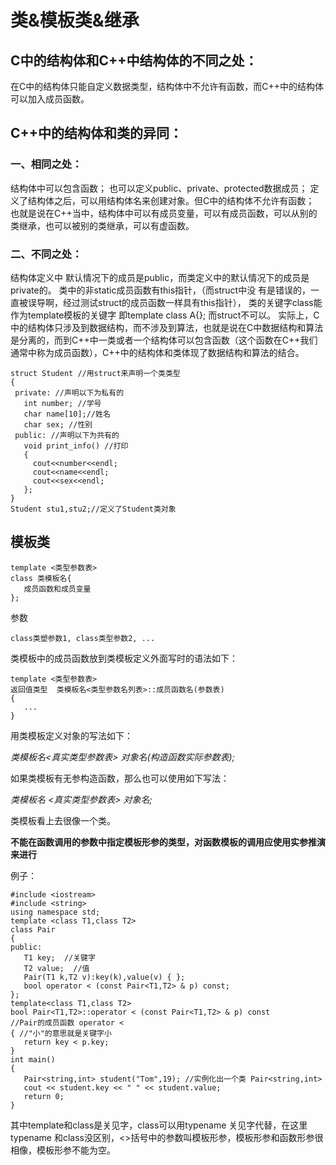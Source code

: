 # 类&模板类&继承
## C中的结构体和C++中结构体的不同之处：
在C中的结构体只能自定义数据类型，结构体中不允许有函数，而C++中的结构体可以加入成员函数。
 

## C++中的结构体和类的异同：

### 一、相同之处：

结构体中可以包含函数；
也可以定义public、private、protected数据成员；
定义了结构体之后，可以用结构体名来创建对象。但C中的结构体不允许有函数；             
也就是说在C++当中，结构体中可以有成员变量，可以有成员函数，可以从别的类继承，也可以被别的类继承，可以有虚函数。

### 二、不同之处：

结构体定义中 默认情况下的成员是public，而类定义中的默认情况下的成员是private的。
类中的非static成员函数有this指针，（而struct中没 有是错误的，一直被误导啊，经过测试struct的成员函数一样具有this指针），
类的关键字class能作为template模板的关键字 即template<class T> class A{}; 而struct不可以。
实际上，C中的结构体只涉及到数据结构，而不涉及到算法，也就是说在C中数据结构和算法是分离的，而到C++中一类或者一个结构体可以包含函数（这个函数在C++我们通常中称为成员函数），C++中的结构体和类体现了数据结构和算法的结合。 
 ```
struct Student //用struct来声明一个类类型 
{
  private: //声明以下为私有的 
    int number; //学号 
    char name[10];//姓名 
    char sex; //性别 
  public: //声明以下为共有的 
    void print_info() //打印 
    {
      cout<<number<<endl;
      cout<<name<<endl;
      cout<<sex<<endl;
    };
}
Student stu1,stu2;//定义了Student类对象
```
## 模板类
 
 ```
 template <类型参数表>
class 类模板名{
    成员函数和成员变量
};
 ```
 参数
 ```
 class类塑参数1, class类型参数2, ...
 ```
 类模板中的成员函数放到类模板定义外面写时的语法如下：
 ```
 template <类型参数表>
返回值类型  类模板名<类型参数名列表>::成员函数名(参数表)
{
    ...
}
 ```
 
 
 用类模板定义对象的写法如下：

*类模板名<真实类型参数表> 对象名(构造函数实际参数表);*

如果类模板有无参构造函数，那么也可以使用如下写法：

*类模板名 <真实类型参数表> 对象名;*

类模板看上去很像一个类。
 
 **不能在函数调用的参数中指定模板形参的类型，对函数模板的调用应使用实参推演来进行**
 
 例子：
 ```
#include <iostream>
#include <string>
using namespace std;
template <class T1,class T2>
class Pair
{
public:
    T1 key;  //关键字
    T2 value;  //值
    Pair(T1 k,T2 v):key(k),value(v) { };
    bool operator < (const Pair<T1,T2> & p) const;
};
template<class T1,class T2>
bool Pair<T1,T2>::operator < (const Pair<T1,T2> & p) const
//Pair的成员函数 operator <
{ //"小"的意思就是关键字小
    return key < p.key;
}
int main()
{
    Pair<string,int> student("Tom",19); //实例化出一个类 Pair<string,int>
    cout << student.key << " " << student.value;
    return 0;
}
 ```

 其中template和class是关见字，class可以用typename 关见字代替，在这里typename 和class没区别，<>括号中的参数叫模板形参，模板形参和函数形参很相像，模板形参不能为空。
